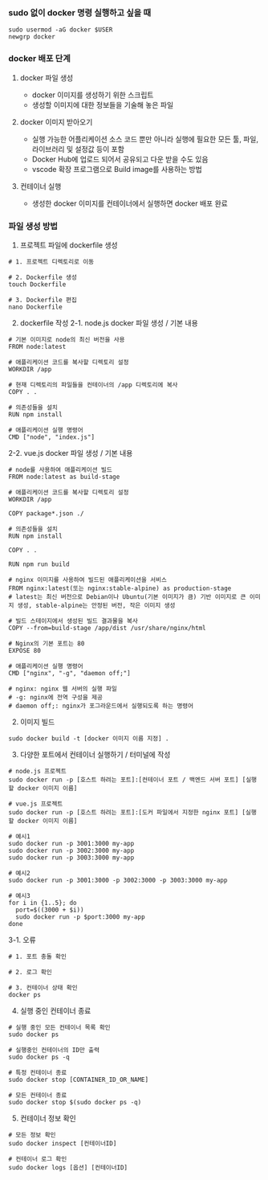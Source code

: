 ### sudo 없이 docker 명령 실행하고 싶을 때
```shell
sudo usermod -aG docker $USER
newgrp docker
```
   
### docker 배포 단계
1. docker 파일 생성
   - docker 이미지를 생성하기 위한 스크립트
   - 생성할 이미지에 대한 정보들을 기술해 놓은 파일

2. docker 이미지 받아오기
   - 실행 가능한 어플리케이션 소스 코드 뿐만 아니라 실행에 필요한 모든 툴, 파일, 라이브러리 및 설정값 등이 포함
   - Docker Hub에 업로드 되어서 공유되고 다운 받을 수도 있음
   - vscode 확장 프로그램으로 Build image를 사용하는 방법

3. 컨테이너 실행
   - 생성한 docker 이미지를 컨테이너에서 실행하면 docker 배포 완료

   
### 파일 생성 방법
1. 프로젝트 파일에 dockerfile 생성
```shell
# 1. 프로젝트 디렉토리로 이동

# 2. Dockerfile 생성
touch Dockerfile

# 3. Dockerfile 편집
nano Dockerfile
```
   
2. dockerfile 작성
2-1. node.js docker 파일 생성 / 기본 내용
```shell
# 기본 이미지로 node의 최신 버전을 사용
FROM node:latest

# 애플리케이션 코드를 복사할 디렉토리 설정
WORKDIR /app

# 현재 디렉토리의 파일들을 컨테이너의 /app 디렉토리에 복사
COPY . .

# 의존성들을 설치
RUN npm install

# 애플리케이션 실행 명령어
CMD ["node", "index.js"]
```

2-2. vue.js docker 파일 생성 / 기본 내용
```shell
# node를 사용하여 애플리케이션 빌드
FROM node:latest as build-stage

# 애플리케이션 코드를 복사할 디렉토리 설정
WORKDIR /app

COPY package*.json ./

# 의존성들을 설치
RUN npm install

COPY . .

RUN npm run build

# nginx 이미지를 사용하여 빌드된 애플리케이션을 서비스
FROM nginx:latest(또는 nginx:stable-alpine) as production-stage
# latest는 최신 버전으로 Debian이나 Ubuntu(기본 이미지가 큼) 기반 이미지로 큰 이미지 생성, stable-alpine는 안정된 버전, 작은 이미지 생성

# 빌드 스테이지에서 생성된 빌드 결과물을 복사
COPY --from=build-stage /app/dist /usr/share/nginx/html

# Nginx의 기본 포트는 80
EXPOSE 80

# 애플리케이션 실행 명령어
CMD ["nginx", "-g", "daemon off;"]

# nginx: nginx 웹 서버의 실행 파일
# -g: nginx에 전역 구성을 제공
# daemon off;: nginx가 포그라운드에서 실행되도록 하는 명령어

```

2. 이미지 빌드
```shell
sudo docker build -t [docker 이미지 이름 지정] .
```

3. 다양한 포트에서 컨테이너 실행하기 / 터미널에 작성
```shell
# node.js 프로젝트
sudo docker run -p [호스트 하려는 포트]:[컨테이너 포트 / 백엔드 서버 포트] [실행할 docker 이미지 이름]

# vue.js 프로젝트
sudo docker run -p [호스트 하려는 포트]:[도커 파일에서 지정한 nginx 포트] [실행할 docker 이미지 이름]

```

```shell
# 예시1
sudo docker run -p 3001:3000 my-app
sudo docker run -p 3002:3000 my-app
sudo docker run -p 3003:3000 my-app

# 예시2
sudo docker run -p 3001:3000 -p 3002:3000 -p 3003:3000 my-app

# 예시3
for i in {1..5}; do
  port=$((3000 + $i))
  sudo docker run -p $port:3000 my-app
done
```

3-1. 오류
```
# 1. 포트 충돌 확인

# 2. 로그 확인

# 3. 컨테이너 상태 확인
docker ps

```

4. 실행 중인 컨테이너 종료
```shell
# 실행 중인 모든 컨테이너 목록 확인
sudo docker ps

# 실행중인 컨테이너의 ID만 출력
sudo docker ps -q

# 특정 컨테이너 종료
sudo docker stop [CONTAINER_ID_OR_NAME]

# 모든 컨테이너 종료
sudo docker stop $(sudo docker ps -q)
```

5. 컨테이너 정보 확인
```shell
# 모든 정보 확인
sudo docker inspect [컨테이너ID]

# 컨테이너 로그 확인
sudo docker logs [옵션] [컨테이너ID]
```


